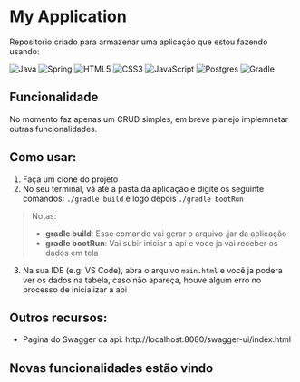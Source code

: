 # My Application

Repositorio criado para armazenar uma aplicação que estou fazendo usando:

![Java](https://img.shields.io/badge/java-%23ED8B00.svg?style=for-the-badge&logo=openjdk&logoColor=white)
![Spring](https://img.shields.io/badge/spring-%236DB33F.svg?style=for-the-badge&logo=spring&logoColor=white)
![HTML5](https://img.shields.io/badge/html5-%23E34F26.svg?style=for-the-badge&logo=html5&logoColor=white)
![CSS3](https://img.shields.io/badge/css3-%231572B6.svg?style=for-the-badge&logo=css3&logoColor=white)
![JavaScript](https://img.shields.io/badge/javascript-%23323330.svg?style=for-the-badge&logo=javascript&logoColor=%23F7DF1E)
![Postgres](https://img.shields.io/badge/postgres-%23316192.svg?style=for-the-badge&logo=postgresql&logoColor=white)
![Gradle](https://img.shields.io/badge/Gradle-02303A.svg?style=for-the-badge&logo=Gradle&logoColor=white)

## Funcionalidade

No momento faz apenas um CRUD simples, em breve planejo implemnetar outras funcionalidades.

## Como usar:

1. Faça um clone do projeto
2. No seu terminal, vá até a pasta da aplicação e digite os seguinte comandos:
```./gradle build``` e logo depois ```./gradle bootRun```
>Notas:
> - **gradle build**: Esse comando vai gerar o arquivo .jar da aplicação
> - **gradle bootRun**: Vai subir iniciar a api e voce ja vai receber os dados em tela

3. Na sua IDE (e.g: VS Code), abra o arquivo ```main.html``` e você ja podera ver os dados na tabela, caso não apareça, houve algum erro no processo de inicializar a api

## Outros recursos:

- Pagina do Swagger da api: http://localhost:8080/swagger-ui/index.html

## Novas funcionalidades estão vindo
